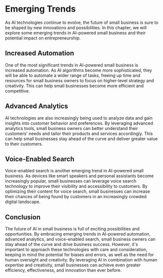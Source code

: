 Emerging Trends
==========================================================

As AI technologies continue to evolve, the future of small business is sure to be shaped by new innovations and possibilities. In this chapter, we will explore some emerging trends in AI-powered small business and their potential impact on entrepreneurship.

Increased Automation
--------------------

One of the most significant trends in AI-powered small business is increased automation. As AI algorithms become more sophisticated, they will be able to automate a wider range of tasks, freeing up time and resources for small business owners to focus on higher-level strategy and creativity. This can help small businesses become more efficient and competitive.

Advanced Analytics
------------------

AI technologies are also increasingly being used to analyze data and gain insights into customer behavior and preferences. By leveraging advanced analytics tools, small business owners can better understand their customers' needs and tailor their products and services accordingly. This can help small businesses stay ahead of the curve and deliver greater value to their customers.

Voice-Enabled Search
--------------------

Voice-enabled search is another emerging trend in AI-powered small business. As devices like smart speakers and personal assistants become increasingly popular, small businesses can leverage voice search technology to improve their visibility and accessibility to customers. By optimizing their content for voice search, small businesses can increase their chances of being found by customers in an increasingly crowded digital landscape.

Conclusion
----------

The future of AI in small business is full of exciting possibilities and opportunities. By embracing emerging trends in AI-powered automation, advanced analytics, and voice-enabled search, small business owners can stay ahead of the curve and drive business success. However, it's important to approach these technologies with care and consideration, keeping in mind the potential for biases and errors, as well as the need for human oversight and creativity. By leveraging AI in combination with human expertise and creativity, small businesses can achieve even greater efficiency, effectiveness, and innovation than ever before.
